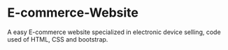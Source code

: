 # E-commerce-Website
A easy E-commerce website specialized in electronic device selling, code used of HTML, CSS and bootstrap.
